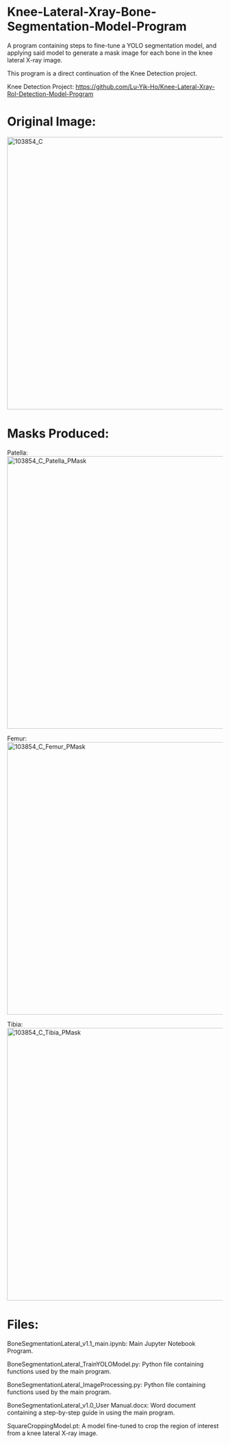 # Knee-Lateral-Xray-Bone-Segmentation-Model-Program
A program containing steps to fine-tune a YOLO segmentation model, and applying said model to generate a mask image for each bone in the knee lateral X-ray image.

This program is a direct continuation of the Knee Detection project.

Knee Detection Project: https://github.com/Lu-Yik-Ho/Knee-Lateral-Xray-RoI-Detection-Model-Program

# Original Image:
<img width="636" height="636" alt="103854_C" src="https://github.com/user-attachments/assets/7d6a0eca-a3f9-4601-b963-3efd9fa4fdff" />

# Masks Produced:

Patella:
<img width="636" height="636" alt="103854_C_Patella_PMask" src="https://github.com/user-attachments/assets/df39ff5f-3e37-4798-921b-722d57188ac1" />

Femur:
<img width="636" height="636" alt="103854_C_Femur_PMask" src="https://github.com/user-attachments/assets/a6170a16-bedc-436d-ac10-a990a0af457d" />

Tibia:
<img width="636" height="636" alt="103854_C_Tibia_PMask" src="https://github.com/user-attachments/assets/ef53de16-5df8-4fa9-8fab-3f4e4194ec3d" />

# Files:
BoneSegmentationLateral_v1.1_main.ipynb: Main Jupyter Notebook Program.

BoneSegmentationLateral_TrainYOLOModel.py: Python file containing functions used by the main program.

BoneSegmentationLateral_ImageProcessing.py: Python file containing functions used by the main program.

BoneSegmentationLateral_v1.0_User Manual.docx: Word document containing a step-by-step guide in using the main program.

SquareCroppingModel.pt: A model fine-tuned to crop the region of interest from a knee lateral X-ray image.
